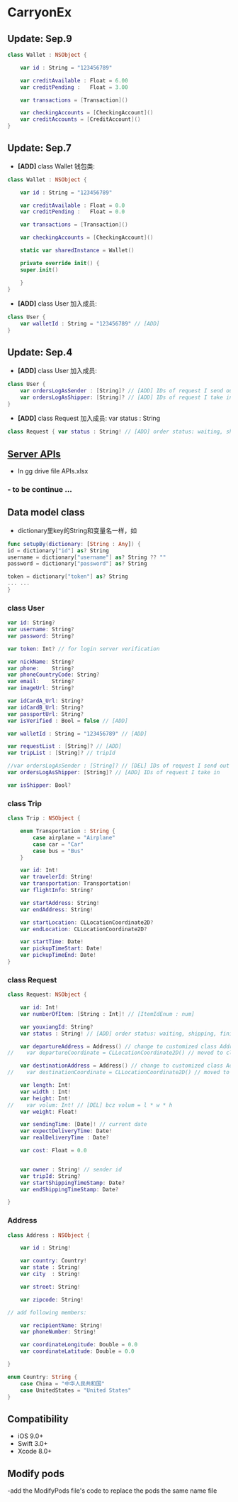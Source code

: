 # CarryonEx 

## Update: Sep.9
~~~swift
class Wallet : NSObject {

    var id : String = "123456789"

    var creditAvailable : Float = 6.00
    var creditPending :   Float = 3.00

    var transactions = [Transaction]()

    var checkingAccounts = [CheckingAccount]()
    var creditAccounts = [CreditAccount]()
}
~~~

## Update: Sep.7
- **[ADD]** class Wallet 钱包类:
~~~swift
class Wallet : NSObject {

    var id : String = "123456789"

    var creditAvailable : Float = 0.0
    var creditPending :   Float = 0.0

    var transactions = [Transaction]()

    var checkingAccounts = [CheckingAccount]()

    static var sharedInstance = Wallet()

    private override init() {
    super.init()

    }
}
~~~

- **[ADD]** class User 加入成员:
~~~swift
class User {
    var walletId : String = "123456789" // [ADD]
}
~~~

## Update: Sep.4
- **[ADD]** class User 加入成员:
~~~swift
class User {
    var ordersLogAsSender : [String]? // [ADD] IDs of request I send out
    var ordersLogAsShipper: [String]? // [ADD] IDs of request I take in
}
~~~

- **[ADD]** class Request 加入成员: var status : String
~~~swift
class Request { var status : String! // [ADD] order status: waiting, shipping, finished; }
~~~



## [Server APIs](https://drive.google.com/drive/u/1/folders/0B0THt4NHkGYBTU10Uk93SUhmZDA)
- In gg drive file APIs.xlsx


### - to be continue ...


## Data model class
- dictionary里key的String和变量名一样，如 
~~~swift
func setupBy(dictionary: [String : Any]) {
id = dictionary["id"] as? String
username = dictionary["username"] as? String ?? ""
password = dictionary["password"] as? String

token = dictionary["token"] as? String
... ...
}
~~~

### class User 
~~~swift
var id: String?
var username: String?
var password: String?

var token: Int? // for login server verification

var nickName: String?
var phone:    String?
var phoneCountryCode: String?
var email:    String?
var imageUrl: String?

var idCardA_Url: String?
var idCardB_Url: String?
var passportUrl: String?
var isVerified : Bool = false // [ADD]

var walletId : String = "123456789" // [ADD]

var requestList : [String]? // [ADD]
var tripList : [String]? // tripId

//var ordersLogAsSender : [String]? // [DEL] IDs of request I send out (replaced by requestList)
var ordersLogAsShipper: [String]? // [ADD] IDs of request I take in

var isShipper: Bool?
~~~


### class Trip
~~~swift
class Trip : NSObject {

    enum Transportation : String {
        case airplane = "Airplane"
        case car = "Car"
        case bus = "Bus"
    }

    var id: Int!
    var travelerId: String!
    var transportation: Transportation!
    var flightInfo: String?     

    var startAddress: String!
    var endAddress: String!

    var startLocation: CLLocationCoordinate2D?
    var endLocation: CLLocationCoordinate2D?

    var startTime: Date! 
    var pickupTimeStart: Date! 
    var pickupTimeEnd: Date!
}
~~~

### **class Request**
~~~swift
class Request: NSObject {

    var id: Int!
    var numberOfItem: [String : Int]! // [ItemIdEnum : num]

    var youxiangId: String?
    var status : String! // [ADD] order status: waiting, shipping, finished; 

    var departureAddress = Address() // change to customized class Address
//    var departureCoordinate = CLLocationCoordinate2D() // moved to class Address

    var destinationAddress = Address() // change to customized class Address
//    var destinationCoordinate = CLLocationCoordinate2D() // moved to class Address

    var length: Int!
    var width : Int!
    var height: Int! 
//    var volum: Int! // [DEL] bcz volum = l * w * h
    var weight: Float!

    var sendingTime: [Date]! // current date
    var expectDeliveryTime: Date!
    var realDeliveryTime : Date?

    var cost: Float = 0.0


    var owner : String! // sender id
    var tripId: String?
    var startShippingTimeStamp: Date?
    var endShippingTimeStamp: Date?

}

~~~

### **Address**
~~~swift
class Address : NSObject {

    var id : String!

    var country: Country!
    var state : String!
    var city  : String!

    var street: String!

    var zipcode: String!

// add following members: 

    var recipientName: String!
    var phoneNumber: String!

    var coordinateLongitude: Double = 0.0
    var coordinateLatitude: Double = 0.0

}

enum Country: String {
    case China = "中华人民共和国"
    case UnitedStates = "United States"
}

~~~




## Compatibility
- iOS 9.0+
- Swift 3.0+
- Xcode 8.0+
## Modify pods
-add the ModifyPods file's code to replace the pods the same name file
